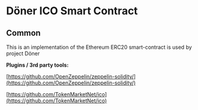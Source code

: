 # Döner ICO Smart Contract

## Common

This is an implementation of the Ethereum ERC20 smart-contract is used by project Döner

<b>Plugins / 3rd party tools:</b>

[https://github.com/OpenZeppelin/zeppelin-solidity/](https://github.com/OpenZeppelin/zeppelin-solidity/)

[https://github.com/TokenMarketNet/ico](https://github.com/TokenMarketNet/ico)